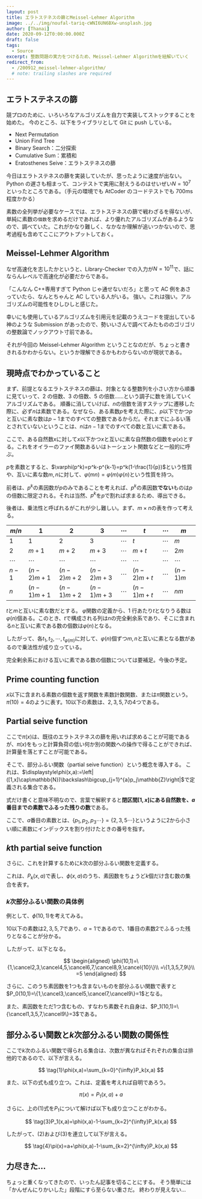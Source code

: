 ```yaml
---
layout: post
title: エラトステネスの篩とMeissel-Lehmer Algorithm
image: ../../img/noufal-tariq-cWNI6UN6BXw-unsplash.jpg
author: [Thanai]
date: 2020-09-12T0:00:00.000Z
draft: false
tags:
  - Source
excerpt: 整数問題の実力をつけるため、Meissel-Lehmer Algorithmを紐解いていく
redirect_from:
  - /200912_meissel-lehmer-algorithm/
  # note: trailing slashes are required
---
```


## エラトステネスの篩

競プロのために、いろいろなアルゴリズムを自力で実装してストックすることを始めた。
今のところ、以下をライブラリとして Git に push している。

- Next Permutation
- Union Find Tree
- Binary Search：二分探索
- Cumulative Sum：累積和
- Eratosthenes Seive：エラトステネスの篩

今日はエラトステネスの篩を実装していたが、思ったように速度が出ない。Python の遅さも相まって、コンテストで実用に耐えうるのはせいぜい$N=10^7$といったところである。（手元の環境でも AtCoder のコードテストでも 700ms 程度かかる）

素数の全列挙が必要なケースでは、エラトステネスの篩で戦わざるを得ないが、単純に素数の`個数`を求めるだけであれば、より優れたアルゴリズムがあるようなので、調べていた。これがかなり難しく、なかなか理解が追いつかないので、思考過程も含めてここにアウトプットしておく。

## Meissel-Lehmer Algorithm

なぜ高速化を志したかというと、Library-Checker での入力が$N=10^{11}$で、話にならんレベルで高速化が必要だからである。

「こんなん C++専用すぎて Python じゃ通せないだろ」と思って AC 例をあさっていたら、なんとちゃんと AC している人がいる。
強い。これは強い。アルゴリズムの可能性をひしひしと感じた。

幸いにも使用しているアルゴリズムを引用元を記載のうえコードを提出している神のような Submission があったので、勢いいさんで調べてみたもののゴリゴリの整数論でノックアウト寸前である。

それが今回の Meissel-Lehmer Algorithm ということなのだが、ちょっと書ききれるかわからない。というか理解できるかもわからないのが現状である。

## 現時点でわかっていること

まず、前提となるエラトステネスの篩は、対象となる整数列を小さい方から順番に見ていって、2 の倍数、3 の倍数、5 の倍数……という調子に数を消していくアルゴリズムである。
順番に消していけば、$n$の倍数を消すステップに遷移した際に、必ず$n$は素数である。なぜなら、ある素数$p$を考えた際に、$p$以下でかつ$p$と互いに素な数は$p-1$までのすべての整数であるからだ。それまでにふるい落とされていないということは、$n$は$n-1$までのすべての数と互いに素である。

ここで、ある自然数$x$に対して$x$以下かつ$x$と互いに素な自然数の個数を$\varphi(x)$とする。これをオイラーのファイ関数あるいはトーシェント関数などと一般的に呼ぶ。

$p$を素数とすると、$\varphi(p^k)=p^k-p^{k-1}=p^k(1-\frac{1}{p})$という性質や、互いに素な数$m,n$に対して、$\varphi(mn)=\varphi(m)\varphi(n)$という性質を持つ。

前者は、$p^k$の素因数が$p$のみであることを考えれば、$p^k$の素因数**でない**ものは$p$の倍数に限定される。それは当然、$p^k$を$p$で割れば求まるため、導出できる。

後者は、乗法性と呼ばれるがこれが少し難しい。まず、$m\times{n}$の表を作って考える。

| $m/n$    | $1$        | $2$        | $3$        | $\cdots$ | $t$        | $\cdots$ | $m$      |
| -------- | ---------- | ---------- | ---------- | -------- | ---------- | -------- | -------- |
| $1$      | $1$        | $2$        | $3$        | $\cdots$ | $t$        | $\cdots$ | $m$      |
| $2$      | $m+1$      | $m+2$      | $m+3$      | $\cdots$ | $m+t$      | $\cdots$ | $2m$     |
| $\cdots$ | $\cdots$   | $\cdots$   | $\cdots$   | $\cdots$ | $\cdots$   | $\cdots$ | $\cdots$ |
| $n-1$    | $(n-2)m+1$ | $(n-2)m+2$ | $(n-2)m+3$ | $\cdots$ | $(n-2)m+t$ | $\cdots$ | $(n-1)m$ |
| $n$      | $(n-1)m+1$ | $(n-1)m+2$ | $(n-1)m+3$ | $\cdots$ | $(n-1)m+t$ | $\cdots$ | $nm$     |

$t$と$m$と互いに素な数だとする。
$\varphi$関数の定義から、1 行あたり$t$となりうる数は$\varphi(n)$個ある。このとき、$t$で構成される列は$n$の完全剰余系であり、そこに含まれる$n$と互いに素である数の個数は$\varphi(n)$となる。

したがって、各$t_1,t_2,\cdots,t_{\varphi(m)}$に対して、$\varphi(n)$個ずつ$m,n$と互いに素となる数があるので乗法性が成り立っている。

完全剰余系における互いに素である数の個数については要補足。今後の予定。

## Prime counting function

$x$以下に含まれる素数の個数を返す関数を素数計数関数、または$\pi$関数という。
$\pi(10)=4$のように表す。$10$以下の素数は、$2,3,5,7$の$4$つである。

## Partial seive function

ここで$\pi(x)$は、既往のエラトステネスの篩を用いれば求めることが可能であるが、$\pi(x)$をもっと計算負荷の低い何か別の関数への操作で得ることができれば、計算量を落とすことが可能である。

そこで、部分ふるい関数（partial seive function）という概念を導入する。
これは、$\displaystyle\phi(x,a):=\left|([1,x]\cap\mathbb{N})\backslash\bigcup_{j=1}^{a}p_j\mathbb{Z}\right|$で定義される集合である。

式だけ書くと意味不明なので、言葉で解釈すると**閉区間$[1,x]$にある自然数を、$a$番目までの素数でふるった残りの数**である。

ここで、$a$番目の素数とは、$\{p_1,p_2,p_3\cdots\}=\{2,3,5\cdots\}$というように$2$から小さい順に素数にインデックスを割り付けたときの番号を指す。

## $k$th partial seive function

さらに、これを計算するために$k$次の部分ふるい関数を定義する。

これは、$P_k(x,a)$で表し、$\phi(x,a)$のうち、素因数をちょうど$k$個だけ含む数の集合を表す。

### $k$次部分ふるい関数の具体例

例として、$\phi(10,1)$を考えてみる。

$10$以下の素数は$2,3,5,7$であり、$a=1$であるので、$1$番目の素数$2$でふるった残りとなることが分かる。

したがって、以下となる。

$$
\begin{aligned}
\phi(10,1)=\{1,\cancel2,3,\cancel4,5,\cancel6,7,\cancel8,9,\cancel{10}\}\\
=\{1,3,5,7,9\}\\ =5
\end{aligned}
$$

さらに、このうち素因数を$1$つも含まないものを部分ふるい関数で表すと$P_0(10,1)=\{1,\cancel3,\cancel5,\cancel7,\cancel9\}=1$となる。

また、素因数をただ$1$つ含むもの、すなわち素数それ自身は、$P_1(10,1)=\{\cancel1,3,5,7,\cancel9\}=3$である。

## 部分ふるい関数と$k$次部分ふるい関数の関係性

ここで$k$次のふるい関数で得られる集合は、次数が異なればそれぞれの集合は排他的であるので、以下が言える。

$$
\tag{1}\phi(x,a)=\sum_{k=0}^{\infty}P_k(x,a)
$$

また、以下の式も成り立つ。これは、定義を考えれば自明であろう。

$$
\tag{2}\pi(x)=P_1(x,a)+a
$$

さらに、上の$(1)$式を$P_1$について解けば以下も成り立つことがわかる。

$$
\tag{3}P_1(x,a)=\phi(x,a)-1-\sum_{k=2}^{\infty}P_k(x,a)
$$

したがって、$(2)$および$(3)$を連立して以下が言える。

$$
\tag{4}\pi(x)=a+\phi(x,a)-1-\sum_{k=2}^{\infty}P_k(x,a)
$$

## 力尽きた…

ちょっと重くなってきたので、いったん記事を切ることにする。
そう簡単には「かんぜんにりかいした」段階にすら至らない重さだ。
終わりが見えない…
